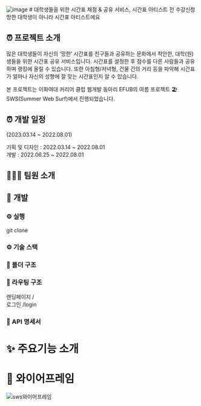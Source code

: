 ![image](https://github.com/SamwaMoney/Timetable-Artist-back/assets/90204371/d4ea3cb3-1d1a-4ef2-a099-3b2b339953ec) # 대학생들을 위한 시간표 채점 & 공유 서비스, 시간표 아티스트
전 수강신청 망한 대학생이 아니라 시간표 아티스트에요

## ⏰ 프로젝트 소개  
많은 대학생들이 자신의 ‘망한’ 시간표를 친구들과 공유하는 문화에서 착안한, 대학(원)생들을 위한 시간표 공유 서비스입니다. 시간표를 설정한 후 점수를 다른 사람들과 공유하며 랭킹에 올릴 수 있습니다. 또한 아침형/저녁형, 건물 간의 거리 등을 파악해 시간표가 얼마나 자신의 성향에 잘 맞는 시간표인지 알 수 있습니다.  

본 프로젝트는 이화여대 커리어 클럽 웹개발 동아리 EFUB의 여름 프로젝트 🏖SWS(Summer Web Surf)에서 진행되었습니다.  

## ⏰ 개발 일정  
(2023.03.14 ~ 2022.08.01)  

기획 및 디자인 : 2022.03.14 ~ 2022.08.01  
개발 : 2022.06.25 ~ 2022.08.01  

## 👩🏻‍💻 팀원 소개

## 🔨 개발

### ⚙ 실행
git clone   

### ⚙ 기술 스택      

### 📁 폴더 구조  

### 📁 라우팅 구조  
랜딩페이지 /  
로그인 /login  

### 📁 API 명세서

# ✨ 주요기능 소개  

# 📲 와이어프레임    
![sws와이어프레임](https://github.com/SamwaMoney/Timetable-Artist-back/assets/90204371/47b0a2cb-b9bf-435c-bbb2-308a49924a86)
